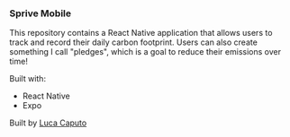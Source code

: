 ### Sprive Mobile

This repository contains a React Native application that allows users to track and record their daily carbon footprint. Users can also create something I call "pledges", which is a goal to reduce their emissions over time!

Built with:
  - React Native 
  - Expo

Built by [Luca Caputo](https://github.com/lucspt)